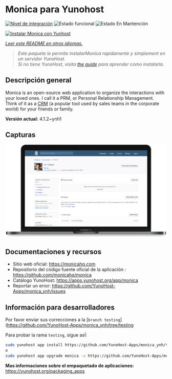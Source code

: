 <!--
Este archivo README esta generado automaticamente<https://github.com/YunoHost/apps/tree/master/tools/readme_generator>
No se debe editar a mano.
-->

# Monica para Yunohost

[![Nivel de integración](https://dash.yunohost.org/integration/monica.svg)](https://dash.yunohost.org/appci/app/monica) ![Estado funcional](https://ci-apps.yunohost.org/ci/badges/monica.status.svg) ![Estado En Mantención](https://ci-apps.yunohost.org/ci/badges/monica.maintain.svg)

[![Instalar Monica con Yunhost](https://install-app.yunohost.org/install-with-yunohost.svg)](https://install-app.yunohost.org/?app=monica)

*[Leer este README en otros idiomas.](./ALL_README.md)*

> *Este paquete le permite instalarMonica rapidamente y simplement en un servidor YunoHost.*  
> *Si no tiene YunoHost, visita [the guide](https://yunohost.org/install) para aprender como instalarla.*

## Descripción general

Monica is an open-source web application to organize the interactions with your loved ones. I call it a PRM, or Personal Relationship Management. Think of it as a [CRM](https://en.wikipedia.org/wiki/Customer_relationship_management) (a popular tool used by sales teams in the corporate world) for your friends or family.


**Versión actual:** 4.1.2~ynh1

## Capturas

![Captura de Monica](./doc/screenshots/main-app.png)

## Documentaciones y recursos

- Sitio web oficial: <https://monicahq.com>
- Repositorio del código fuente oficial de la aplicación : <https://github.com/monicahq/monica>
- Catálogo YunoHost: <https://apps.yunohost.org/app/monica>
- Reportar un error: <https://github.com/YunoHost-Apps/monica_ynh/issues>

## Información para desarrolladores

Por favor enviar sus correcciones a la [`branch testing`](https://github.com/YunoHost-Apps/monica_ynh/tree/testing

Para probar la rama `testing`, sigue asÍ:

```bash
sudo yunohost app install https://github.com/YunoHost-Apps/monica_ynh/tree/testing --debug
o
sudo yunohost app upgrade monica -u https://github.com/YunoHost-Apps/monica_ynh/tree/testing --debug
```

**Mas informaciones sobre el empaquetado de aplicaciones:** <https://yunohost.org/packaging_apps>
